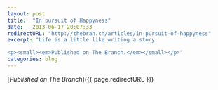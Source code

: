```yaml
---
layout: post
title:  "In pursuit of Happyness"
date:   2013-06-17 20:07:33
redirectURL: "http://thebran.ch/articles/in-pursuit-of-happyness"
excerpt: "Life is a little like writing a story.

<p><small><em>Published on The Branch.</em></small></p>"
categories: blog
---
```


[*Published on The Branch*]({{ page.redirectURL }})